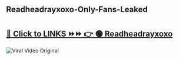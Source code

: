 
 ## Readheadrayxoxo-Only-Fans-Leaked

# <h2><a href="https://clipsfans.com/Readheadrayxoxo&ref=git">🔗 Click to LINKS ⏩⏩ 👉 🟢 Readheadrayxoxo </a></h2>

<a href="https://clipsfans.com/Readheadrayxoxo&ref=git" rel="nofollow" data-target="animated-image.originalLink"><img src="https://i.ibb.co.com/xMMVF88/686577567.gif" alt="Viral Video Original" style="max-width: 100%; display: inline-block;" data-target="animated-image.originalImage"></a>
